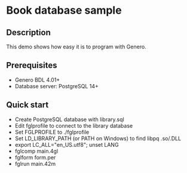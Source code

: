 # Book database sample

## Description

This demo shows how easy it is to program with Genero.

## Prerequisites

* Genero BDL 4.01+
* Database server: PostgreSQL 14+

## Quick start

* Create PostgreSQL database with library.sql
* Edit fglprofile to connect to the library database
* Set FGLPROFILE to ./fglprofile
* Set LD_LIBRARY_PATH (or PATH on Windows) to find libpq .so/.DLL
* export LC_ALL="en_US.utf8"; unset LANG
* fglcomp main.4gl
* fglform form.per
* fglrun main.42m


